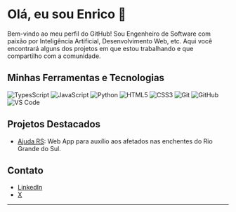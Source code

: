 # Olá, eu sou Enrico 👋

Bem-vindo ao meu perfil do GitHub! Sou Engenheiro de Software com paixão por Inteligência Artificial, Desenvolvimento Web, etc. Aqui você encontrará alguns dos projetos em que estou trabalhando e que compartilho com a comunidade.

## Minhas Ferramentas e Tecnologias
![TypesScript](https://img.shields.io/badge/-TypeScript-333?style=flat&logo=typescript)
![JavaScript](https://img.shields.io/badge/-JavaScript-333?style=flat&logo=javascript)
![Python](https://img.shields.io/badge/-Python-333?style=flat&logo=python)
![HTML5](https://img.shields.io/badge/-HTML5-333?style=flat&logo=html5)
![CSS3](https://img.shields.io/badge/-CSS3-333?style=flat&logo=css3)
![Git](https://img.shields.io/badge/-Git-333?style=flat&logo=git)
![GitHub](https://img.shields.io/badge/-GitHub-333?style=flat&logo=github)
![VS Code](https://img.shields.io/badge/-VS%20Code-333?style=flat&logo=visual-studio-code)

## Projetos Destacados

- [Ajuda RS](https://github.com/enricoblanco/ajuda-rs): Web App para auxílio aos afetados nas enchentes do Rio Grande do Sul.


## Contato

- [LinkedIn](https://www.linkedin.com/in/enrico-blanco-760517231/)
- [X](https://twitter.com/seu-usuario)

---
